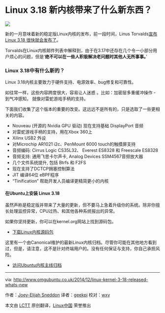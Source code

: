 Linux 3.18 新内核带来了什么新东西？
================================================================================
![](http://www.omgubuntu.co.uk/wp-content/uploads/2011/07/Tux-psd3894.jpg)

新的一月意味着新的稳定版Linux内核的发布，前一段时间，Linus Torvalds[宣布Linux 3.18 很快就会发布了][1]。

Torvalds在Linux内核邮件列表中解释到，由于在3.17中还存在几个令一小部分用户烦心的问题，但是‘**绝不可以在一些人积极解决老问题时其他人无所事事。**’

### Linux 3.18中有什么新的？ ###

Linux 3.18内核主要致力于硬件支持、电源效率、bug修复和可靠性。

如往常一样，这些内容跨度很大，容易让人迷惑 。比如：加密层多重缓冲操作 - 到气冲感知， 就像对雷蛇游戏手柄的支持。

下面我们收集了这个版本的重要的改变。这远远不是所有的，只是选取了一些更相关的内容。

- Nouveau (开源的 Nvidia GPU 驱动) 现在支持基础 DisplayPort 音频
- 对雷蛇游戏手柄的支持，用在Xbox 360上
- Xilinx USB2 外设
- 对Microchip AR1021 i2c、PenMount 6000 touch的触摸屏支持
- 音频编码:  Cirrus Logic CS35L32、 Everest ES8328 和 Freescale ES8328 
- 音频支持: 通用飞思卡尔声卡,  Analog Devices SSM4567音频放大器
- 几个文件系统提升, 包括 Btrfs 和 F2FS
- 现在支持了DCTCP拥塞控制算法
- JIT 编译64位 eBPF程序
- “Tinification” 帮助开发人员编译更精简更小的内核

#### 在Ubuntu上安装 Linux 3.18 ####

虽然声称是稳定版并带来了大量的更新，但不要马上急着升级你的系统。除非你擅长处理监控异常，CPU过热、和其他各种系统报出的异常。

如果你坚持更新，你可以在kernel.org网站上找到源码包。

- [下载Linux内核源码包][2]

这里有一个由Canonical维护的最新Linux内核归档。尽管你可能在其他地方看到过，但是，请注意，这不是针对终端用户的。没有任何保证与支持，你自己承担风险。

- [访问Ubuntu内核主线归档][3]

--------------------------------------------------------------------------------

via: http://www.omgubuntu.co.uk/2014/12/linux-kernel-3-18-released-whats-new

作者：[Joey-Elijah Sneddon][a]
译者：[geekpi](https://github.com/geekpi)
校对：[wxy](https://github.com/wxy)

本文由 [LCTT](https://github.com/LCTT/TranslateProject) 原创翻译，[Linux中国](http://linux.cn/) 荣誉推出

[a]:https://plus.google.com/117485690627814051450/?rel=author
[1]:https://lkml.org/lkml/2014/12/7/202
[2]:https://www.kernel.org/pub/linux/kernel/v3.x/
[3]:http://kernel.ubuntu.com/~kernel-ppa/mainline/?C=N;O=D